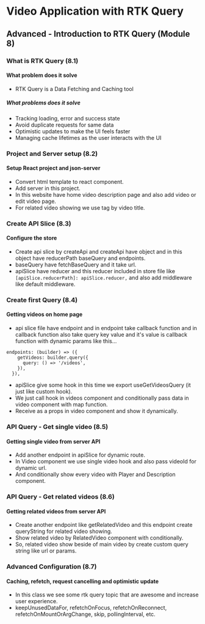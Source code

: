 # Video Application with RTK Query

## Advanced - Introduction to RTK Query (Module 8)

### What is RTK Query (8.1)

#### What problem does it solve

- RTK Query is a Data Fetching and Caching tool

##### What problems does it solve

- Tracking loading, error and success state
- Avoid duplicate requests for same data
- Optimistic updates to make the UI feels faster
- Managing cache lifetimes as the user interacts with the UI

### Project and Server setup (8.2)

#### Setup React project and json-server

- Convert html template to react component.
- Add server in this project.
- In this website have home video description page and also add video or edit video page.
- For related video showing we use tag by video title.

### Create API Slice (8.3)

#### Configure the store

- Create api slice by createApi and createApi have object and in this object have reducerPath baseQuery and endpoints.
- baseQuery have fetchBaseQuery and it take url.
- apiSlice have reducer and this reducer included in store file like `[apiSlice.reducerPath]: apiSlice.reducer,` and also add middleware like default middleware.

### Create first Query (8.4)

#### Getting videos on home page

- api slice file have endpoint and in endpoint take callback function and in callback function also take query key value and it's value is callback function with dynamic params like this...

```
endpoints: (builder) => ({
    getVideos: builder.query({
      query: () => '/videos',
    }),
  }),
```

- apiSlice give some hook in this time we export useGetVideosQuery (it just like custom hook).
- We just call hook in videos component and conditionally pass data in video component with map function.
- Receive as a props in video component and show it dynamically.

### API Query - Get single video (8.5)

#### Getting single video from server API

- Add another endpoint in apiSlice for dynamic route.
- In Video component we use single video hook and also pass videoId for dynamic url.
- And conditionally show every video with Player and Description component.

### API Query - Get related videos (8.6)

#### Getting related videos from server API

- Create another endpoint like getRelatedVideo and this endpoint create queryString for related video showing.
- Show related video by RelatedVideo component with conditionally.
- So, related video show beside of main video by create custom query string like url or params.

### Advanced Configuration (8.7)

#### Caching, refetch, request cancelling and optimistic update

- In this class we see some rtk query topic that are awesome and increase user experience.
- keepUnusedDataFor, refetchOnFocus, refetchOnReconnect, refetchOnMountOrArgChange, skip, pollingInterval, etc.
